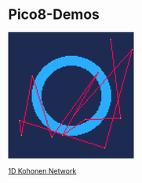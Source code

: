 # Pico8-Demos

![1D Kohonen Network](/GIFs/1d_kohonen_network.gif)

[1D Kohonen Network](/Demos/1d_kohonen_network.p8)
